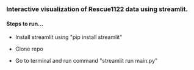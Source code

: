 ### Interactive visualization of Rescue1122 data using streamlit.

#### Steps to run...

- Install streamlit using "pip install streamlit"

- Clone repo

- Go to terminal and run command "streamlit run main.py"
